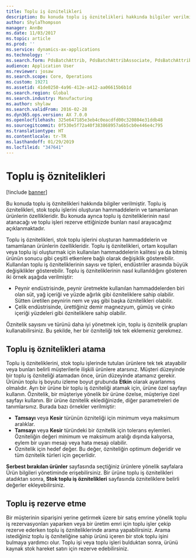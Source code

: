 ```yaml
---
title: Toplu iş öznitelikleri
description: Bu konuda toplu iş öznitelikleri hakkında bilgiler verilmiştir. Toplu iş öznitelikleri, stok toplu işlerini oluşturan hammaddelerin ve tamamlanan ürünlerin özellikleridir. Bu konuda ayrıca toplu iş özniteliklerinin nasıl atanacağı ve toplu işleri rezerve ettiğinizde bunları nasıl arayacağınız açıklanmaktadır.
author: ShylaThompson
manager: AnnBe
ms.date: 11/03/2017
ms.topic: article
ms.prod: ''
ms.service: dynamics-ax-applications
ms.technology: ''
ms.search.form: PdsBatchAttrib, PdsBatchAttribAssociate, PdsBatchAttribByAttribGroup, PdsBatchAttribByItem, PdsBatchAttribByitemCustomer, PdsBatchAttribGroup
audience: Application User
ms.reviewer: josaw
ms.search.scope: Core, Operations
ms.custom: 19271
ms.assetid: 41de0250-4a96-412e-a412-aa06615b6b1d
ms.search.region: Global
ms.search.industry: Manufacturing
ms.author: shylaw
ms.search.validFrom: 2016-02-28
ms.dyn365.ops.version: AX 7.0.0
ms.openlocfilehash: 325e647185e3eb4c0eacdfd00c320804e31ddb48
ms.sourcegitcommit: 0f530e5f72a40f383868957a6b5cb0e446e4c795
ms.translationtype: HT
ms.contentlocale: tr-TR
ms.lasthandoff: 01/29/2019
ms.locfileid: "347641"
---
```

# <a name="batch-attributes"></a>Toplu iş öznitelikleri

[!include [banner](../includes/banner.md)]

Bu konuda toplu iş öznitelikleri hakkında bilgiler verilmiştir. Toplu iş öznitelikleri, stok toplu işlerini oluşturan hammaddelerin ve tamamlanan ürünlerin özellikleridir. Bu konuda ayrıca toplu iş özniteliklerinin nasıl atanacağı ve toplu işleri rezerve ettiğinizde bunları nasıl arayacağınız açıklanmaktadır.

Toplu iş öznitelikleri, stok toplu işlerini oluşturan hammaddelerin ve tamamlanan ürünlerin özellikleridir. Toplu iş öznitelikleri, ortam koşulları veya toplu işi oluşturmak için kullanılan hammaddelerin kalitesi ya da bitmiş ürünün sonucu gibi çeşitli etkenlere bağlı olarak değişiklik gösterebilir. Kullanılan toplu iş özniteliklerinin sayısı ve tipleri, endüstriler arasında büyük değişiklikler gösterebilir. Toplu iş özniteliklerinin nasıl kullanıldığını gösteren iki örnek aşağıda verilmiştir:

-   Peynir endüstrisinde, peynir üretmekte kullanılan hammaddelerden biri olan süt, yağ içeriği ve yüzde ağırlık gibi özniteliklere sahip olabilir. Sütten üretilen peynirin nem ve yaş gibi başka öznitelikleri olabilir.
-   Çelik endüstrisinde, ürettiğiniz demir magnezyum, gümüş ve çinko içeriği yüzdeleri gibi özniteliklere sahip olabilir.

Öznitelik sayısını ve türünü daha iyi yönetmek için, toplu iş öznitelik grupları kullanabilirsiniz. Bu şekilde, her bir özniteliği tek tek eklemeniz gerekmez.

## <a name="assign-batch-attributes"></a>Toplu iş öznitelikleri atama
Toplu iş özniteliklerini, stok toplu işlerinde tutulan ürünlere tek tek atayabilir veya bunları belirli müşterilerle ilişkili ürünlere atarsınız. Müşteri düzeyinde bir toplu iş özniteliği atamadan önce, ürün düzeyinde atamanız gerekir. Ürünün toplu iş boyutu izleme boyut grubunda **Etkin** olarak ayarlanmış olmalıdır. Ayrı bir ürüne bir toplu iş özniteliği atamak için, ürüne özel sayfayı kullanın. Öznitelik, bir müşteriye yönelik bir ürüne özelse, müşteriye özel sayfayı kullanın. Bir ürüne öznitelik eklediğinizde, diğer parametreleri de tanımlarsınız. Burada bazı örnekler verilmiştir:

-   **Tamsayı** veya **Kesir** türünün özniteliği için minimum veya maksimum aralıklar.
-   **Tamsayı** veya **Kesir** türündeki bir öznitelik için tolerans eylemleri. Özniteliğin değeri minimum ve maksimum aralığı dışında kalıyorsa, eylem bir uyarı mesajı veya hata mesajı olabilir.
-   Öznitelik için hedef değer. Bu değer, özniteliğin optimum değeridir ve tüm öznitelik türleri için geçerlidir.

**Serbest bırakılan ürünler** sayfasında seçtiğiniz ürünlere yönelik sayfalara Ürün bilgileri yönetiminde erişebilirsiniz. Bir ürüne toplu iş öznitelikleri atadıktan sonra, **Stok toplu iş öznitelikleri** sayfasında özniteliklere belirli değerler ekleyebilirsiniz.

## <a name="reserve-batches"></a>Toplu iş rezerve etme
Bir müşterinin siparişini yerine getirmek üzere bir satış emrine yönelik toplu iş rezervasyonları yaparken veya bir üretim emri için toplu işler çekip rezerve ederken toplu iş özniteliklerinde arama yapabilirsiniz. Arama istediğiniz toplu iş özniteliğine sahip ürünü içeren bir stok toplu işini bulmaya yardımcı olur. Toplu işi veya toplu işleri bulduktan sonra, ürünü kaynak stok hareket satırı için rezerve edebilirsiniz.



